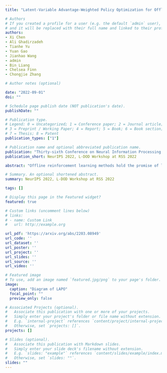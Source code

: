 ```yaml
---
title: "Latent-Variable Advantage-Weighted Policy Optimization for Offline RL"

# Authors
# If you created a profile for a user (e.g. the default `admin` user), write the username (folder name) here 
# and it will be replaced with their full name and linked to their profile.
authors:
- Xi Chen
- Ali Ghadirzadeh
- Tianhe Yu
- Yuan Gao
- Jianhao Wang
- admin
- Bin Liang
- Chelsea Finn
- Chongjie Zhang

# Author notes (optional)

date: "2022-09-01"
doi: ""

# Schedule page publish date (NOT publication's date).
publishDate: ""

# Publication type.
# Legend: 0 = Uncategorized; 1 = Conference paper; 2 = Journal article;
# 3 = Preprint / Working Paper; 4 = Report; 5 = Book; 6 = Book section;
# 7 = Thesis; 8 = Patent
publication_types: ["1"]

# Publication name and optional abbreviated publication name.
publication: "Thirty-sixth Conference on Neural Information Processing Systems (NeurIPS 2022); Workshop on Learning from Diverse, Offline Data at Robotics: Science and Systems 2022 (L-DOD Workshop at RSS 2022)"
publication_short: NeurIPS 2022, L-DOD Workshop at RSS 2022

abstract: "Offline reinforcement learning methods hold the promise of learning policies from pre-collected datasets without the need to query the environment for new transitions. This setting is particularly well-suited for continuous control robotic applications for which online data collection based on trial-and-error is costly and potentially unsafe. In practice, offline datasets are often heterogeneous, i.e., collected in a variety of scenarios, such as data from several human demonstrators or from policies that act with different purposes. Unfortunately, such datasets can exacerbate the distribution shift between the behavior policy underlying the data and the optimal policy to be learned, leading to poor performance. To address this challenge, we propose to leverage latent-variable policies that can represent a broader class of policy distributions, leading to better adherence to the training data distribution while maximizing reward via a policy over the latent variable. As we empirically show on a range of simulated locomotion, navigation, and manipulation tasks, our method referred to as latent-variable advantage-weighted policy optimization (LAPO), improves the average performance of the next best-performing offline reinforcement learning methods by 49% on heterogeneous datasets, and by 8% on datasets with narrow and biased distributions."

# Summary. An optional shortened abstract.
summary: NeurIPS 2022, L-DOD Workshop at RSS 2022

tags: []

# Display this page in the Featured widget?
featured: true

# Custom links (uncomment lines below)
# links:
# - name: Custom Link
#   url: http://example.org

url_pdf: 'https://arxiv.org/abs/2203.08949'
url_code: ''
url_dataset: ''
url_poster: ''
url_project: ''
url_slides: ''
url_source: ''
url_video: ''

# Featured image
# To use, add an image named `featured.jpg/png` to your page's folder. 
image:
  caption: "Diagram of LAPO"
  focal_point: ""
  preview_only: false

# Associated Projects (optional).
#   Associate this publication with one or more of your projects.
#   Simply enter your project's folder or file name without extension.
#   E.g. `internal-project` references `content/project/internal-project/index.md`.
#   Otherwise, set `projects: []`.
projects: []

# Slides (optional).
#   Associate this publication with Markdown slides.
#   Simply enter your slide deck's filename without extension.
#   E.g. `slides: "example"` references `content/slides/example/index.md`.
#   Otherwise, set `slides: ""`.
slides: ""
---
```


<!-- {{% callout note %}}
Click the *Cite* button above to demo the feature to enable visitors to import publication metadata into their reference management software.
{{% /callout %}}

{{% callout note %}}
Create your slides in Markdown - click the *Slides* button to check out the example.
{{% /callout %}}

Supplementary notes can be added here, including [code, math, and images](https://wowchemy.com/docs/writing-markdown-latex/). -->
